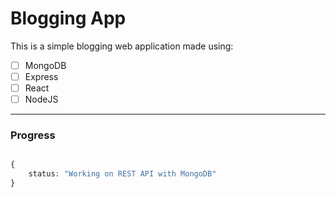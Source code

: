 # Blogging App

This is a simple blogging web application made using:

- [ ] MongoDB
- [ ] Express
- [ ] React
- [ ] NodeJS

---

### Progress

```php

{
    status: "Working on REST API with MongoDB"
}

```
